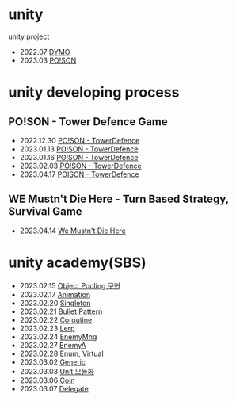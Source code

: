 # unity
unity project

- 2022.07 [DYMO](https://wny0320.itch.io/dymo)
- 2023.03 [PO!SON](https://wny0320.itch.io/poison)


# unity developing process
## PO!SON - Tower Defence Game
- 2022.12.30 [PO!SON - TowerDefence](https://wny0320-coding.tistory.com/37)
- 2023.01.13 [PO!SON - TowerDefence](https://wny0320-coding.tistory.com/38)
- 2023.01.16 [PO!SON - TowerDefence](https://wny0320-coding.tistory.com/40)
- 2023.02.03 [PO!SON - TowerDefence](https://wny0320-coding.tistory.com/42)
- 2023.04.17 [POISON - TowerDefence](https://wny0320-coding.tistory.com/44)

## WE Mustn't Die Here - Turn Based Strategy, Survival Game
- 2023.04.14 [We Mustn't Die Here](https://wny0320-coding.tistory.com/43)

# unity academy(SBS)
- 2023.02.15 [Object Pooling 구현](https://mesquite-prune-8c9.notion.site/2023-02-15-Object-Pooling-482c61a200a2480982fb33b9f12b5554)
- 2023.02.17 [Animation](https://mesquite-prune-8c9.notion.site/2023-02-17-Animation-1213742d1ab64784978dd8d24bc2ec1a)
- 2023.02.20 [Singleton](https://mesquite-prune-8c9.notion.site/2023-02-20-Singleton-Shot-Pattern-ab881d2c8ebc4c0aad0f79bcb3385f19)
- 2023.02.21 [Bullet Pattern](https://mesquite-prune-8c9.notion.site/2023-02-21-Bullet-Pattern-SinCos-insideUnitCircle-2c933e7d00204a9499ecb806a78ee735)
- 2023.02.22 [Coroutine](https://mesquite-prune-8c9.notion.site/2023-02-22-Coroutine-timescale-f0907eb4a71047b18600b22a56305156)
- 2023.02.23 [Lerp](https://mesquite-prune-8c9.notion.site/2023-02-23-Lerp-aeec8f0bf9c3427386b5671081b9d3d7)
- 2023.02.24 [EnemyMng](https://mesquite-prune-8c9.notion.site/2023-02-24-EnemyMng-d9a076b4264645f6931cf61583737efd)
- 2023.02.27 [EnemyA](https://mesquite-prune-8c9.notion.site/2023-02-27-EnemyA-f12aa37d913746df9557bebf24c41c47)
- 2023.02.28 [Enum, Virtual](https://mesquite-prune-8c9.notion.site/2023-02-28-enum-virtual-override-overload-9b406619738e48039f7dfdd7aa0ab667)
- 2023.03.02 [Generic](https://mesquite-prune-8c9.notion.site/2023-03-02-Generic-18e3936dcf084e3aad9113237b32937e)
- 2023.03.03 [Unit 모듈화](https://mesquite-prune-8c9.notion.site/2023-03-03-Unit-b542aa984f2f4e13b26dd103fcd441ed)
- 2023.03.06 [Coin](https://mesquite-prune-8c9.notion.site/2023-03-06-Coin-47872c238a6e428ca88c8ca5a8f01f38)
- 2023.03.07 [Delegate](https://mesquite-prune-8c9.notion.site/2023-03-07-Delegate-Scene-Canvas-3b593cb9f4014fc0b19294df4861c81c)
